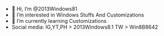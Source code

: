 - 👋 Hi, I’m @2013Windows81
- 👀 I’m interested in Windows Stuffs And Customizations
- 🌱 I’m currently learning Customizations
- Social media: IG,YT,PH > 2013Windows8.1 TW > Win8B8642

<!---
2013Windows81/2013Windows81 is a ✨ special ✨ repository because its `README.md` (this file) appears on your GitHub profile.
You can click the Preview link to take a look at your changes.
--->
